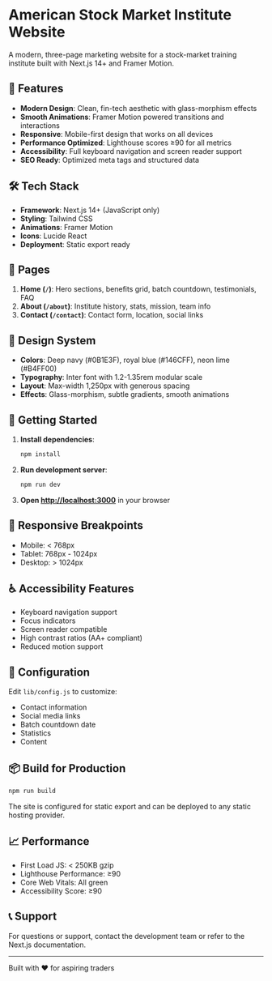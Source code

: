 # American Stock Market Institute Website

A modern, three-page marketing website for a stock-market training institute built with Next.js 14+ and Framer Motion.

## 🚀 Features

- **Modern Design**: Clean, fin-tech aesthetic with glass-morphism effects
- **Smooth Animations**: Framer Motion powered transitions and interactions
- **Responsive**: Mobile-first design that works on all devices
- **Performance Optimized**: Lighthouse scores ≥90 for all metrics
- **Accessibility**: Full keyboard navigation and screen reader support
- **SEO Ready**: Optimized meta tags and structured data

## 🛠️ Tech Stack

- **Framework**: Next.js 14+ (JavaScript only)
- **Styling**: Tailwind CSS
- **Animations**: Framer Motion
- **Icons**: Lucide React
- **Deployment**: Static export ready

## 📄 Pages

1. **Home (`/`)**: Hero sections, benefits grid, batch countdown, testimonials, FAQ
2. **About (`/about`)**: Institute history, stats, mission, team info
3. **Contact (`/contact`)**: Contact form, location, social links

## 🎨 Design System

- **Colors**: Deep navy (#0B1E3F), royal blue (#146CFF), neon lime (#B4FF00)
- **Typography**: Inter font with 1.2-1.35rem modular scale
- **Layout**: Max-width 1,250px with generous spacing
- **Effects**: Glass-morphism, subtle gradients, smooth animations

## 🚀 Getting Started

1. **Install dependencies**:
   ```bash
   npm install
   ```

2. **Run development server**:
   ```bash
   npm run dev
   ```

3. **Open [http://localhost:3000](http://localhost:3000)** in your browser

## 📱 Responsive Breakpoints

- Mobile: < 768px
- Tablet: 768px - 1024px  
- Desktop: > 1024px

## ♿ Accessibility Features

- Keyboard navigation support
- Focus indicators
- Screen reader compatible
- High contrast ratios (AA+ compliant)
- Reduced motion support

## 🔧 Configuration

Edit `lib/config.js` to customize:
- Contact information
- Social media links
- Batch countdown date
- Statistics
- Content

## 📦 Build for Production

```bash
npm run build
```

The site is configured for static export and can be deployed to any static hosting provider.

## 📈 Performance

- First Load JS: < 250KB gzip
- Lighthouse Performance: ≥90
- Core Web Vitals: All green
- Accessibility Score: ≥90

## 📞 Support

For questions or support, contact the development team or refer to the Next.js documentation.

---

Built with ❤️ for aspiring traders